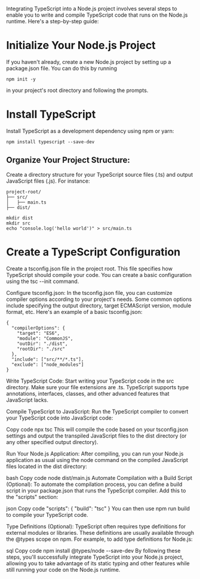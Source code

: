 Integrating TypeScript into a Node.js project involves several steps to enable you to write and compile TypeScript code that runs on the Node.js runtime. Here's a step-by-step guide:

# Initialize Your Node.js Project
If you haven't already, create a new Node.js project by setting up a package.json file. You can do this by running 

```
npm init -y
```
in your project's root directory and following the prompts.

# Install TypeScript
Install TypeScript as a development dependency using npm or yarn:

```
npm install typescript --save-dev
```

## Organize Your Project Structure:
Create a directory structure for your TypeScript source files (.ts) and output JavaScript files (.js). For instance:
```
project-root/
├── src/
│   ├── main.ts
├── dist/
```

```
mkdir dist
mkdir src
echo "console.log('hello world')" > src/main.ts
```

# Create a TypeScript Configuration
Create a tsconfig.json file in the project root. This file specifies how TypeScript should compile your code. You can create a basic configuration using the tsc --init command.

Configure tsconfig.json:
In the tsconfig.json file, you can customize compiler options according to your project's needs. Some common options include specifying the output directory, target ECMAScript version, module format, etc. Here's an example of a basic tsconfig.json:

```
{
  "compilerOptions": {
    "target": "ES6",
    "module": "CommonJS",
    "outDir": "./dist",
    "rootDir": "./src"
  },
  "include": ["src/**/*.ts"],
  "exclude": ["node_modules"]
}
```



Write TypeScript Code:
Start writing your TypeScript code in the src directory. Make sure your file extensions are .ts. TypeScript supports type annotations, interfaces, classes, and other advanced features that JavaScript lacks.

Compile TypeScript to JavaScript:
Run the TypeScript compiler to convert your TypeScript code into JavaScript code:

Copy code
npx tsc
This will compile the code based on your tsconfig.json settings and output the transpiled JavaScript files to the dist directory (or any other specified output directory).

Run Your Node.js Application:
After compiling, you can run your Node.js application as usual using the node command on the compiled JavaScript files located in the dist directory:

bash
Copy code
node dist/main.js
Automate Compilation with a Build Script (Optional):
To automate the compilation process, you can define a build script in your package.json that runs the TypeScript compiler. Add this to the "scripts" section:

json
Copy code
"scripts": {
  "build": "tsc"
}
You can then use npm run build to compile your TypeScript code.

Type Definitions (Optional):
TypeScript often requires type definitions for external modules or libraries. These definitions are usually available through the @types scope on npm. For example, to add type definitions for Node.js:

sql
Copy code
npm install @types/node --save-dev
By following these steps, you'll successfully integrate TypeScript into your Node.js project, allowing you to take advantage of its static typing and other features while still running your code on the Node.js runtime.

